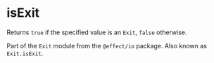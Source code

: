 # isExit

Returns `true` if the specified value is an `Exit`, `false` otherwise.

Part of the `Exit` module from the `@effect/io` package. Also known as `Exit.isExit`.
